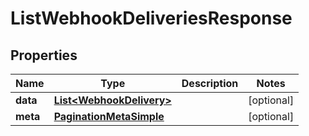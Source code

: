 

# ListWebhookDeliveriesResponse


## Properties

Name | Type | Description | Notes
------------ | ------------- | ------------- | -------------
**data** | [**List&lt;WebhookDelivery&gt;**](WebhookDelivery.md) |  |  [optional]
**meta** | [**PaginationMetaSimple**](PaginationMetaSimple.md) |  |  [optional]



